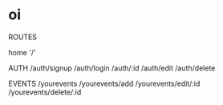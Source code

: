 # oi

ROUTES

home '/'

AUTH
/auth/signup
/auth/login
/auth/:id
/auth/edit
/auth/delete

EVENTS
/yourevents
/yourevents/add
/yourevents/edit/:id
/yourevents/delete/:id
